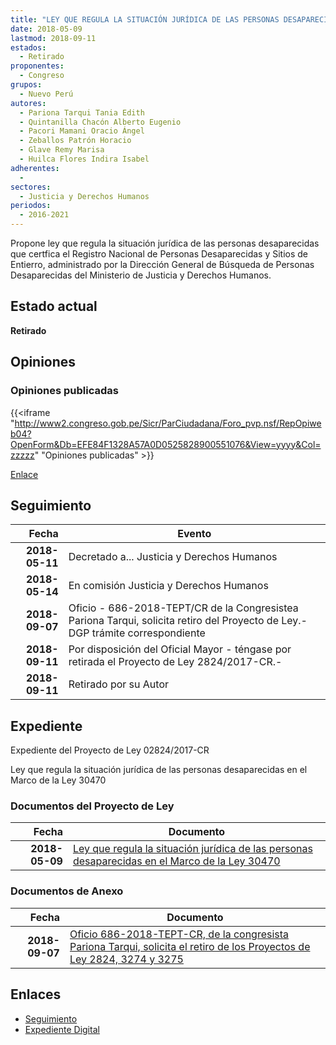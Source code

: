 ```yaml
---
title: "LEY QUE REGULA LA SITUACIÓN JURÍDICA DE LAS PERSONAS DESAPARECIDAS EN EL MARCO DE LA LEY 30470"
date: 2018-05-09
lastmod: 2018-09-11
estados: 
  - Retirado
proponentes: 
  - Congreso
grupos: 
  - Nuevo Perú
autores: 
  - Pariona Tarqui Tania Edith
  - Quintanilla Chacón Alberto Eugenio
  - Pacori Mamani Oracio Ángel
  - Zeballos Patrón Horacio
  - Glave Remy Marisa
  - Huilca Flores Indira Isabel
adherentes: 
  - 
sectores: 
  - Justicia y Derechos Humanos
periodos: 
  - 2016-2021
---
```


Propone ley que regula la situación jurídica de las personas desaparecidas que certfica el Registro Nacional de Personas Desaparecidas y Sitios de Entierro, administrado por la Dirección General de Búsqueda de Personas Desaparecidas del Ministerio de Justicia y Derechos Humanos.


## Estado actual

**Retirado**

## Opiniones

### Opiniones publicadas

{{<iframe "http://www2.congreso.gob.pe/Sicr/ParCiudadana/Foro_pvp.nsf/RepOpiweb04?OpenForm&Db=EFE84F1328A57A0D0525828900551076&View=yyyy&Col=zzzzz" "Opiniones publicadas" >}}

[Enlace](http://www2.congreso.gob.pe/Sicr/ParCiudadana/Foro_pvp.nsf/RepOpiweb04?OpenForm&Db=EFE84F1328A57A0D0525828900551076&View=yyyy&Col=zzzzz)

## Seguimiento

| Fecha | Evento |
|------:|--------|
| **2018-05-11** | Decretado a... Justicia y Derechos Humanos|
| **2018-05-14** | En comisión Justicia y Derechos Humanos|
| **2018-09-07** | Oficio - 686-2018-TEPT/CR de la Congresistea Pariona Tarqui, solicita retiro del Proyecto de Ley.-DGP trámite correspondiente|
| **2018-09-11** | Por disposición del Oficial Mayor - téngase por retirada el Proyecto de Ley 2824/2017-CR.-|
| **2018-09-11** | Retirado por su Autor|


## Expediente

Expediente del Proyecto de Ley 02824/2017-CR

Ley que regula la situación jurídica de las personas desaparecidas en el Marco de la Ley 30470


### Documentos del Proyecto de Ley

| Fecha | Documento |
|------:|--------|
| **2018-05-09** | [Ley que regula la situación jurídica de las personas desaparecidas en el Marco de la Ley 30470](http://www.leyes.congreso.gob.pe/Documentos/2016_2021/Proyectos_de_Ley_y_de_Resoluciones_Legislativas/PL0282420180509.pdf) |

### Documentos de Anexo

| Fecha | Documento |
|------:|--------|
| **2018-09-07** | [Oficio 686-2018-TEPT-CR, de la congresista Pariona Tarqui, solicita el retiro de los Proyectos de Ley 2824, 3274 y 3275](http://www.leyes.congreso.gob.pe/Documentos/2016_2021/Retiro_de_Proyecto/OFICIO-686-2018-TEPT-CR.pdf) |

## Enlaces 

- [Seguimiento](http://www2.congreso.gob.pe/Sicr/TraDocEstProc/CLProLey2016.nsf/f7fff46988ca05b1052578e100829cc7/6d8b9bb2646a8c8f052582880080d6a4?OpenDocument)
- [Expediente Digital](http://www2.congreso.gob.pe/Sicr/TraDocEstProc/CLProLey2016.nsf/f7fff46988ca05b1052578e100829cc7/6d8b9bb2646a8c8f052582880080d6a4?OpenDocument&Click=05257FB7005EB655.eb71d0cf91d8294e05256cdf006b5706/$Body/0.1C6C)
